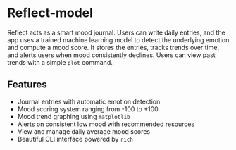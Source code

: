 # Reflect-model


Reflect acts as a smart mood journal. Users can write daily entries, and the app uses a trained machine learning model to detect the underlying emotion and compute a mood score. It stores the entries, tracks trends over time, and alerts users when mood consistently declines. Users can view past trends with a simple `plot` command.


## Features

- Journal entries with automatic emotion detection
- Mood scoring system ranging from -100 to +100
-  Mood trend graphing using `matplotlib` 
-  Alerts on consistent low mood with recommended resources
-  View and manage daily average mood scores
-  Beautiful CLI interface powered by `rich`


